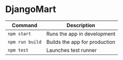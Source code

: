 # DjangoMart
| Command         | Description                   |
| --------------- | ----------------------------- |
| `npm start`     | Runs the app in development   |
| `npm run build` | Builds the app for production |
| `npm test`      | Launches test runner          |
